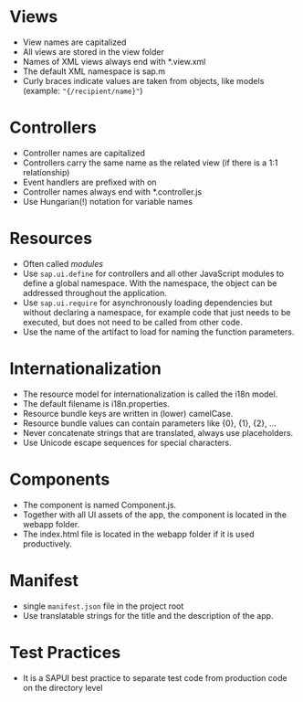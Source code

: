 Views
=====
 * View names are capitalized
 * All views are stored in the view folder
 * Names of XML views always end with *.view.xml
 * The default XML namespace is sap.m
 * Curly braces indicate values are taken from objects, like models (example: `"{/recipient/name}"`)
 
Controllers
===========
 * Controller names are capitalized
 * Controllers carry the same name as the related view (if there is a 1:1 relationship)
 * Event handlers are prefixed with on
 * Controller names always end with *.controller.js
 * Use Hungarian(!) notation for variable names
 
Resources
=========
  * Often called *modules*
  * Use `sap.ui.define` for controllers and all other JavaScript modules to define a global namespace. With the namespace, the object can be addressed throughout the application.
  * Use `sap.ui.require` for asynchronously loading dependencies but without declaring a namespace, for example code that just needs to be executed, but does not need to be called from other code.
  * Use the name of the artifact to load for naming the function parameters.

Internationalization
====================
 * The resource model for internationalization is called the i18n model.
 * The default filename is i18n.properties.
 * Resource bundle keys are written in (lower) camelCase.
 * Resource bundle values can contain parameters like {0}, {1}, {2}, …
 * Never concatenate strings that are translated, always use placeholders.
 * Use Unicode escape sequences for special characters.

Components
==========
 * The component is named Component.js.
 * Together with all UI assets of the app, the component is located in the webapp folder.
 * The index.html file is located in the webapp folder if it is used productively.
 
Manifest
========
 * single `manifest.json` file in the project root
 * Use translatable strings for the title and the description of the app.
 
Test Practices
==============
 * It is a SAPUI best practice to separate test code from production code on the directory level

 
